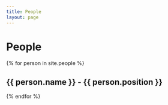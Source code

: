 ```yaml
---
title: People
layout: page
---
```


# People
{% for person in site.people %}
    <h2> {{ person.name }} - {{ person.position }} </h2>
{% endfor %}